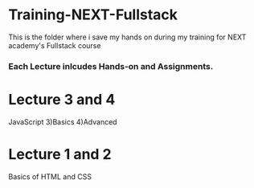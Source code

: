 # Training-NEXT-Fullstack
This is the folder where i save my hands on during my training for NEXT academy's Fullstack course
### Each Lecture inlcudes Hands-on and Assignments.
# Lecture 3 and 4
JavaScript 3)Basics   4)Advanced
# Lecture 1 and 2
Basics of HTML and CSS

